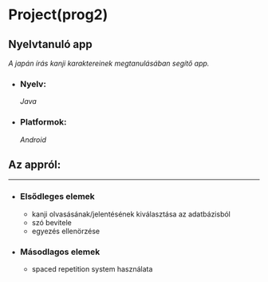 # **Project(prog2)**
## Nyelvtanuló app

_A japán írás kanji karaktereinek megtanulásában segítő app._

* ### Nyelv:

    _Java_

* ### Platformok:
  
    _Android_




## Az appról: 
---
* ### Elsődleges elemek

    - kanji olvasásának/jelentésének kiválasztása az adatbázisból
    - szó bevitele
    - egyezés ellenörzése

* ### Másodlagos elemek
    - spaced repetition system használata
